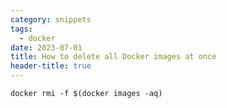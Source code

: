 ```yaml
---
category: snippets
tags:
  - docker
date: 2023-07-01
title: How to delete all Docker images at once
header-title: true
---
```


```docker rmi -f $(docker images -aq)```